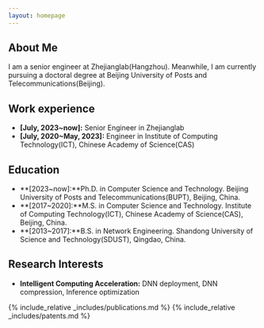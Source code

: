 ```yaml
---
layout: homepage
---
```


## About Me

I am a senior engineer at Zhejianglab(Hangzhou). Meanwhile, I am currently pursuing a doctoral degree at Beijing University of Posts and Telecommunications(Beijing). 

## Work experience
- **[July, 2023~now]:** Senior Engineer in Zhejianglab
- **[July, 2020~May, 2023]:** Engineer in Institute of Computing Technology(ICT), Chinese Academy of Science(CAS)

## Education
- **[2023~now]:**Ph.D. in Computer Science and Technology. Beijing University of Posts and Telecommunications(BUPT), Beijing, China.
- **[2017~2020]:**M.S. in Computer Science and Technology. Institute of Computing Technology(ICT), Chinese Academy of Science(CAS), Beijing, China.
- **[2013~2017]:**B.S. in Network Engineering. Shandong University of Science and Technology(SDUST), Qingdao, China.

## Research Interests

- **Intelligent Computing Acceleration:** DNN deployment, DNN compression, Inference optimization


{% include_relative _includes/publications.md %}
{% include_relative _includes/patents.md %}
